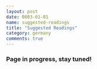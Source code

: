 ```yaml
---
layout: post
date: 0003-01-01
name: suggested-readings
title: "Suggested Readings"
category: germany
comments: true
---
```


### Page in progress, stay tuned!
